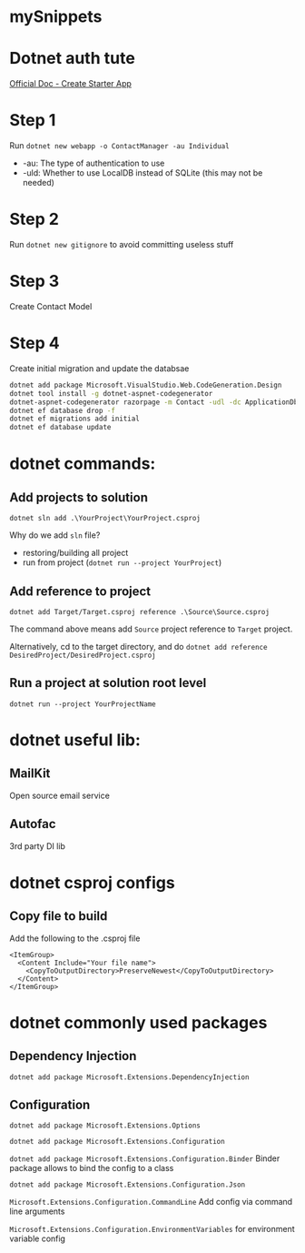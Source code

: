 # mySnippets

# Dotnet auth tute

[Official Doc - Create Starter App](https://learn.microsoft.com/en-us/aspnet/core/security/authorization/secure-data?view=aspnetcore-8.0#create-the-starter-app)

# Step 1

Run `dotnet new webapp -o ContactManager -au Individual`

- -au: The type of authentication to use
- -uld: Whether to use LocalDB instead of SQLite (this may not be needed)

# Step 2

Run `dotnet new gitignore` to avoid committing useless stuff

# Step 3

Create Contact Model

# Step 4

Create initial migration and update the databsae

```bash
dotnet add package Microsoft.VisualStudio.Web.CodeGeneration.Design
dotnet tool install -g dotnet-aspnet-codegenerator
dotnet-aspnet-codegenerator razorpage -m Contact -udl -dc ApplicationDbContext -outDir Pages\Contacts --referenceScriptLibraries -sqlite
dotnet ef database drop -f
dotnet ef migrations add initial
dotnet ef database update
```

# dotnet commands:

## Add projects to solution

`dotnet sln add .\YourProject\YourProject.csproj`

Why do we add `sln` file?

- restoring/building all project
- run from project (`dotnet run --project YourProject`)

## Add reference to project

`dotnet add Target/Target.csproj reference .\Source\Source.csproj`

The command above means add `Source` project reference to `Target` project.

Alternatively, cd to the target directory, and do
`dotnet add reference DesiredProject/DesiredProject.csproj`

## Run a project at solution root level

`dotnet run --project YourProjectName`

# dotnet useful lib:

## MailKit

Open source email service

## Autofac

3rd party DI lib

# dotnet csproj configs

## Copy file to build

Add the following to the .csproj file

```
<ItemGroup>
  <Content Include="Your file name">
    <CopyToOutputDirectory>PreserveNewest</CopyToOutputDirectory>
  </Content>
</ItemGroup>
```

# dotnet commonly used packages

## Dependency Injection

`dotnet add package Microsoft.Extensions.DependencyInjection`

## Configuration

`dotnet add package Microsoft.Extensions.Options`

`dotnet add package Microsoft.Extensions.Configuration`

`dotnet add package Microsoft.Extensions.Configuration.Binder`
Binder package allows to bind the config to a class

`dotnet add package Microsoft.Extensions.Configuration.Json`

`Microsoft.Extensions.Configuration.CommandLine` Add config via command line arguments

`Microsoft.Extensions.Configuration.EnvironmentVariables` for environment variable config
